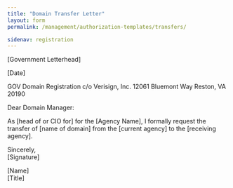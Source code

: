 ```yaml
---
title: "Domain Transfer Letter"
layout: form
permalink: /management/authorization-templates/transfers/

sidenav: registration
---
```


[Government Letterhead]

[Date]

GOV Domain Registration
c/o Verisign, Inc.
12061 Bluemont Way
Reston, VA 20190

Dear Domain Manager:

As [head of or CIO for] for the [Agency Name], I formally request the
transfer of [name of domain] from the [current agency] to the [receiving agency].

Sincerely,  
[Signature]

[Name]  
[Title]
